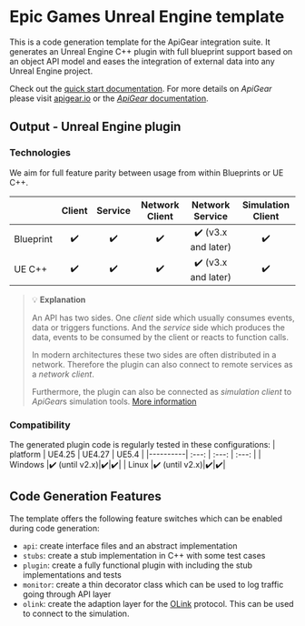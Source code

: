 # Epic Games Unreal Engine template

This is a code generation template for the ApiGear integration suite. It generates an Unreal Engine C++ plugin with full blueprint support based on an object API model and eases the integration of external data into any Unreal Engine project.

Check out the [quick start documentation](https://apigear-io.github.io/template-unreal/quickstart).
For more details on *ApiGear* please visit [apigear.io](https://apigear.io) or the [*ApiGear* documentation](https://docs.apigear/).

## Output - Unreal Engine plugin

### Technologies

We aim for full feature parity between usage from within Blueprints or UE C++.

|   |Client|Service|Network Client|Network Service|Simulation Client|
|---| :---: | :---: | :---: | :---: | :---: |
|Blueprint|:heavy_check_mark:|:heavy_check_mark:|:heavy_check_mark:| :heavy_check_mark: (v3.x and later) |:heavy_check_mark:|
|UE C++|:heavy_check_mark:|:heavy_check_mark:|:heavy_check_mark:|:heavy_check_mark: (v3.x and later)|:heavy_check_mark:|

> :bulb: **Explanation**
>
> An API has two sides. One *client* side which usually consumes events, data or triggers functions. And the *service* side which produces the data, events to be consumed by the client or reacts to function calls.
>
> In modern architectures these two sides are often distributed in a network. Therefore the plugin can also connect to remote services as a *network client*.
>
> Furthermore, the plugin can also be connected as *simulation client* to *ApiGear*s simulation tools. [More information](https://docs.apigear.io/docs/advanced/simulation/intro)
### Compatibility

The generated plugin code is regularly tested in these configurations:
| platform | UE4.25 | UE4.27 | UE5.4 |
|----------| :---: | :---: | :---: |
| Windows  |:heavy_check_mark: (until v2.x)|:heavy_check_mark:|:heavy_check_mark:|
| Linux    |:heavy_check_mark: (until v2.x)|:heavy_check_mark:|:heavy_check_mark:|
## Code Generation Features

The template offers the following feature switches which can be enabled during code generation:
* `api`: create interface files and an abstract implementation
* `stubs`: create a stub implementation in C++ with some test cases
* `plugin`: create a fully functional plugin with including the stub implementations and tests
* `monitor`: create a thin decorator class which can be used to log traffic going through API layer
* `olink`: create the adaption layer for the [OLink](https://docs.apigear.io/docs/advanced/protocols/objectlink/intro) protocol. This can be used to connect to the simulation.
